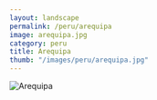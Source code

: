 ```yaml
---
layout: landscape
permalink: /peru/arequipa
image: arequipa.jpg
category: peru
title: Arequipa
thumb: "/images/peru/arequipa.jpg"
---
```

![Arequipa](/images/peru/arequipa.jpg)